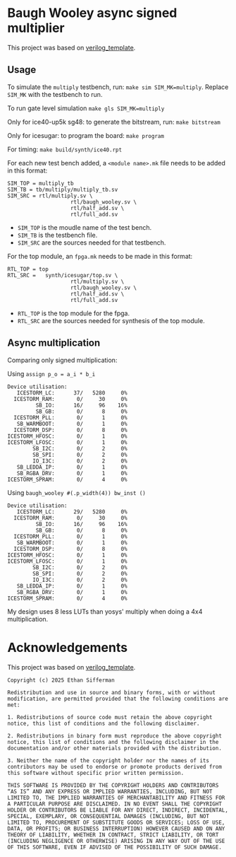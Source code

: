 # Baugh Wooley async signed multiplier
This project was based on 
[verilog_template](https://github.com/sifferman/verilog_template/).

## Usage
To simulate the `multiply` testbench, run:
`make sim SIM_MK=multiply`.
Replace `SIM_MK` with the testbench to run.

To run gate level simulation
`make gls SIM_MK=multiply`

Only for ice40-up5k sg48: to generate the bitstream, run:
`make bitstream`

Only for icesugar: to program the board:
`make program`

For timing:
`make build/synth/ice40.rpt`

For each new test bench added, a `<module name>.mk` file needs to be added in this format:
```
SIM_TOP = multiply_tb
SIM_TB = tb/multiply/multiply_tb.sv
SIM_SRC = rtl/multiply.sv \
					rtl/baugh_wooley.sv \
					rtl/half_add.sv \
					rtl/full_add.sv
```

- `SIM_TOP` is the moudle name of the test bench.
- `SIM_TB` is the testbench file.
- `SIM_SRC` are the sources needed for that testbench.

For the top module, an `fpga.mk` needs to be made in this format:
```
RTL_TOP = top 
RTL_SRC =	synth/icesugar/top.sv \
					rtl/multiply.sv \
					rtl/baugh_wooley.sv \
					rtl/half_add.sv \
					rtl/full_add.sv
```

- `RTL_TOP` is the top module for the fpga.
- `RTL_SRC` are the sources needed for synthesis of the top module.

## Async multiplication
Comparing only signed multiplication:

Using `assign p_o = a_i * b_i`
```
Device utilisation:
   ICESTORM_LC:      37/   5280     0%
  ICESTORM_RAM:       0/     30     0%
         SB_IO:      16/     96    16%
         SB_GB:       0/      8     0%
  ICESTORM_PLL:       0/      1     0%
   SB_WARMBOOT:       0/      1     0%
  ICESTORM_DSP:       0/      8     0%
ICESTORM_HFOSC:       0/      1     0%
ICESTORM_LFOSC:       0/      1     0%
        SB_I2C:       0/      2     0%
        SB_SPI:       0/      2     0%
        IO_I3C:       0/      2     0%
   SB_LEDDA_IP:       0/      1     0%
   SB_RGBA_DRV:       0/      1     0%
ICESTORM_SPRAM:       0/      4     0%
```

Using `baugh_wooley #(.p_width(4)) bw_inst ()`
```
Device utilisation:
   ICESTORM_LC:      29/   5280     0%
  ICESTORM_RAM:       0/     30     0%
         SB_IO:      16/     96    16%
         SB_GB:       0/      8     0%
  ICESTORM_PLL:       0/      1     0%
   SB_WARMBOOT:       0/      1     0%
  ICESTORM_DSP:       0/      8     0%
ICESTORM_HFOSC:       0/      1     0%
ICESTORM_LFOSC:       0/      1     0%
        SB_I2C:       0/      2     0%
        SB_SPI:       0/      2     0%
        IO_I3C:       0/      2     0%
   SB_LEDDA_IP:       0/      1     0%
   SB_RGBA_DRV:       0/      1     0%
ICESTORM_SPRAM:       0/      4     0%
```

My design uses 8 less LUTs than yosys' multiply when doing a 4x4 multiplication.

# Acknowledgements
This project was based on 
[verilog_template](https://github.com/sifferman/verilog_template/).

```
Copyright (c) 2025 Ethan Sifferman

Redistribution and use in source and binary forms, with or without modification, are permitted provided that the following conditions are met:

1. Redistributions of source code must retain the above copyright notice, this list of conditions and the following disclaimer.

2. Redistributions in binary form must reproduce the above copyright notice, this list of conditions and the following disclaimer in the documentation and/or other materials provided with the distribution.

3. Neither the name of the copyright holder nor the names of its contributors may be used to endorse or promote products derived from this software without specific prior written permission.

THIS SOFTWARE IS PROVIDED BY THE COPYRIGHT HOLDERS AND CONTRIBUTORS “AS IS” AND ANY EXPRESS OR IMPLIED WARRANTIES, INCLUDING, BUT NOT LIMITED TO, THE IMPLIED WARRANTIES OF MERCHANTABILITY AND FITNESS FOR A PARTICULAR PURPOSE ARE DISCLAIMED. IN NO EVENT SHALL THE COPYRIGHT HOLDER OR CONTRIBUTORS BE LIABLE FOR ANY DIRECT, INDIRECT, INCIDENTAL, SPECIAL, EXEMPLARY, OR CONSEQUENTIAL DAMAGES (INCLUDING, BUT NOT LIMITED TO, PROCUREMENT OF SUBSTITUTE GOODS OR SERVICES; LOSS OF USE, DATA, OR PROFITS; OR BUSINESS INTERRUPTION) HOWEVER CAUSED AND ON ANY THEORY OF LIABILITY, WHETHER IN CONTRACT, STRICT LIABILITY, OR TORT (INCLUDING NEGLIGENCE OR OTHERWISE) ARISING IN ANY WAY OUT OF THE USE OF THIS SOFTWARE, EVEN IF ADVISED OF THE POSSIBILITY OF SUCH DAMAGE.
```
